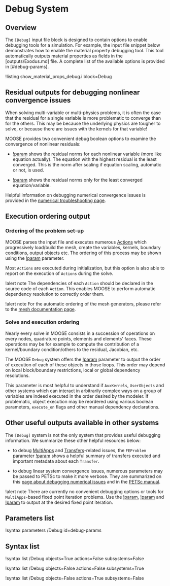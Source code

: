# Debug System

## Overview

The `[Debug]` input file block is designed to contain options to enable debugging tools for a
simulation. For example, the input file snippet below demonstrates how to enable the material
property debugging tool. This tool automatically outputs material properties as fields in the
[outputs/Exodus.md] file.
A complete list of the available options is provided in [#debug-params].

!listing show_material_props_debug.i block=Debug

## Residual outputs for debugging nonlinear convergence issues

When solving multi-variable or multi-physics problems, it is often the case that the residual for a
single variable is more problematic to converge than for the others. This may be because the underlying
physics are tougher to solve, or because there are issues with the kernels for that variable!

MOOSE provides two convenient debug boolean options to examine the convergence of nonlinear residuals:

- [!param](/Debug/show_var_residual_norms) shows the residual norms for each nonlinear variable (more like equation actually). The equation with the highest residual is the least converged. This is the norm after scaling if
equation scaling, automatic or not, is used.

- [!param](/Debug/show_top_residuals) shows the residual norms only for the least converged equation/variable.


Helpful information on debugging numerical convergence issues is provided in the [numerical troubleshooting page](failed_solves.md).

## Execution ordering output

### Ordering of the problem set-up

MOOSE parses the input file and executes numerous [Actions](/syntax/Actions/index.md) which progressively
load/build the mesh, create the variables, kernels, boundary conditions, output objects etc.
The ordering of this process may be shown using the [!param](/Debug/show_actions) parameter.

Most `Actions` are executed during initialization, but this option is also able to report on the execution of
`Actions` during the solve.

!alert note
The dependencies of each `Action` should be declared in the source code of each `Action`. This enables MOOSE
to perform automatic dependency resolution to correctly order them.

!alert note
For the automatic ordering of the mesh generators, please refer to the
[mesh documentation page](syntax/Mesh/index.md).

### Solve and execution ordering

Nearly every solve in MOOSE consists in a succession of operations on every nodes, quadrature points,
elements and elements' faces. These operations may be for example to compute the contribution of a
kernel/boundary condition/others to the residual, Jacobian, etc.

The MOOSE `Debug` system offers the [!param](/Debug/show_execution_order) parameter to output the
order of execution of each of these objects in those loops. This order may depend on local block/boundary
restrictions, local or global dependency resolutions.

This parameter is most helpful to understand if `AuxKernels`, `UserObjects` and other systems which can
interact in arbitrarily complex ways on a group of variables are indeed executed in the order desired
by the modeler. If problematic, object execution may be reordered using various boolean parameters, `execute_on` flags and other manual dependency declarations.

## Other useful outputs available in other systems

The `[Debug]` system is not the only system that provides useful debugging information. We summarize
these other helpful resources below:

- to debug [MultiApps](/syntax/MultiApps/index.md) and [Transfers](/syntax/Transfers/index.md)-related
issues, the `FEProblem` parameter [!param](/Problem/FEProblem/verbose_multiapps) shows a helpful summary of
transfers executed and important metadata about each `Transfer`.

- to debug linear system convergence issues, numerous parameters may be passed to PETSc to make it more verbose.
They are summarized on this [page about debugging numerical issues](failed_solves.md) and in the [PETSc manual](https://www.mcs.anl.gov/petsc/petsc-current/docs/manualpages/).


!alert note
There are currently no convenient debugging options or tools for `MultiApps`-based fixed point iteration problems.
Use the [!param](/Executioner/fixed_point_min_its), [!param](/Executioner/fixed_point_max_its) and
[!param](/Executioner/accept_on_max_fixed_point_iteration) to output at the desired fixed point iteration.


## Parameters list

!syntax parameters /Debug id=debug-params

## Syntax list

!syntax list /Debug objects=True actions=False subsystems=False

!syntax list /Debug objects=False actions=False subsystems=True

!syntax list /Debug objects=False actions=True subsystems=False

